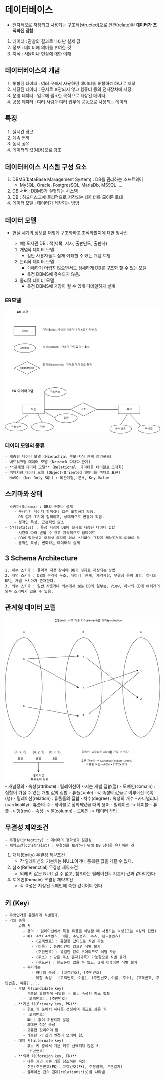 # 데이터베이스
- 전자적으로 저장되고 사용되는 구조적(structed)으로 연관(relate)된 **데이터가 조직화된 집합**

1. 데이터 : 관찰의 결과로 나타난 실제 값
2. 정보 : 데이터에 의미를 부여한 것
3. 지식 : 사물이나 현상에 대한 이해

## 데이터베이스의 개념
1. 통합된 데이터 : 여러 곳에서 사용하던 데이터를 통합하여 하나로 저장
2. 저장된 데이터 : 문서로 보관되지 않고 컴퓨터 등의 전자장치에 저장
3. 운영 데이터 : 업무에 필요한 목적으로 저장된 데이터
4. 공용 데이터 : 여러 사람과 여러 업무에 공동으로 사용되는 데이터

## 특징
1. 실시간 접근
2. 계속 변화
3. 동시 공유
4. 데이터의 값(내용)으로 참조

## 데이터베이스 시스템 구성 요소
1. DBMS(DataBase Management System) : DB를 관리하는 소프트웨어
    - MySQL, Oracle, PostgresSQL, MariaDb, MSSQL ....
2. DB 서버 : DBMS가 실행되는 시스템
3. DB : 하드디스크에 물리적으로 저장되는 데이터를 모아둔 토대
4. 데이터 모델 : 데이터가 저장되는 방법

## 데이터 모델
- 현실 세계의 정보를 어떻게 구조화하고 조직화할지에 대한 청사진
    - 예) 도서관 DB : 책(제목, 저자, 출판년도, 출판사)

    1. 개념적 데이터 모델
        - 일반 사용자들도 쉽게 이해할 수 있는 개념 모델
    2. 논리적 데이터 모델
        - 이해하기 어렵지 않으면서도 상세하게 DB를 구조화 할 수 있는 모델
        - 특정 DBMS에 종속되지 않음.
    3. 물리적 데이터 모델
        - 특정 DBMS에 저장이 될 수 있게 디테일하게 설계

### ER모델
![개념적모델](./개념적모델.drawio.png)

### 데이터 모델의 종류
    - 계층형 데이터 모델 (Hierachial 부모-자식 관계 트리구조)
    - 네트워크형 데이터 모델 (Network 다대다 관계)
    - **관계형 데이터 모델** (Relational  데이터를 테이블로 조직화)
    - 객체지향 데이터 모델 (Object-Oriented 데이터를 객체로 표현)
    - NoSQL (Not Only SQL) : 비관계형, 문서, Key-Value

## 스키마와 상태
    - 스키마(Schema) : DB의 구조나 설계
        - 구체적인 데이터 항목이나 값은 포함하지 않음.
        - DB 설계 초기에 정의되고, 상대적으로 변경이 적음.
        - 정적인 특성, 근본적인 요소
    - 상태(Status) : 특정 시점에 DB에 실제로 저장된 데이터 집합
        - 시간에 따라 변할 수 있고 지속적으로 업데이트 
        - DB에 일관성과 무결성 유지를 위해 스키마의 규칙과 제약조건을 따라야 함.
        - 동적인 특성, 변화하는 데이터의 실체


## 3 Schema Architecture
    1. 내부 스키마 : 물리적 저장 장치에 DB가 실제로 저장되는 방법
    2. 개념 스키마 : DB의 논리적 구조, 데이터, 관계, 제약사항, 무결성 등이 포함. 하나의 DB는 개념 스키마가 존재한다.
    3. 외부 스키마 : 일반 사용자나 외부에서 보는 DB의 일부분, View, 하나의 DB에 여러개의 외부 스키마가 있을 수 있음.

## 관계형 데이터 모델
![수학 집합에서 릴레이션](./relation.png)
    - 개념정의 
        - 속성(attribute) : 릴레이션이 가지는 개별 집합(열)
        - 도메인(domain) : 집합이 가질 수 있는 개별 값의 집합
        - 튜플(tuple) : 각 속성의 값들로 이루어진 목록(행)
        - 릴레이션(relation) : 튜플들의 집합
        - 차수(degree) : 속성의 개수 
        - 카디널리티(cardinality) : 튜플의 수
    - 테이블로 정의되었을 때의 용어
        - 릴레이션 -> 테이블
        - 튜플 -> 행(row)
        - 속성 -> 열(column)
        - 도메인 -> 데이터 타입

## 무결성 제약조건
    - 무결성(integrity) : 데이터의 정확성과 일관성
    - 제약조건(Constraint) : 무결성을 보장하기 위해 DB 상태를 유지하는 것

1. 개체(Entity) 무결성 제약조건
    - 각 릴레이션의 기본키는 NULL이거나 중복된 값을 가질 수 없다.
2. 참조(Referenctial) 무결성 제약조건
    - 외래 키 값은 NULL일 수 없고, 참조하는 릴레이션의 기본키 값과 같아야한다.
3. 도메인(Domain) 무결성 제약조건
    - 각 속성은 지정된 도메인에 속한 값이어야 한다.

## 키 (Key)
    - 무엇인가를 유일하게 식별한다.
    - 키의 종류
        - 슈퍼 키
            - 정의 : 릴레이션에서 특정 튜플을 식별할 때 사용되는 속성(또는 속성의 집합)
            - 예) 고객(고객번호, 이름, 주민번호, 주소, 핸드폰번호)
                - (고객번호) : 유일한 값이므로 식별 가능
                - (이름) : 동명이인이 있으면 식별 불가
                - (주민번호) : 유일한 값이 부여되므로 식별 가능
                - (주소) : 같은 주소 존재(가족) 가능함으로 식별 불가
                - (핸드폰) : 핸드폰이 없을 수 있고, 2개 이상이면 식별 불가
            - 슈퍼키는
                - 하나의 속성 : (고객번호), (주민번호)
                - 복합 속성 : (고객번호, 이름), (주민번호, 이름, 주소), (고객번호, 주민번호, 이름) ....
        - 후보 키(candidate key)
            - 튜플을 유일하게 식별할 수 있는 속성의 최소 집합
            - (고객번호), (주민번호)
        - **기본 키(Primary key, PK)**
            - 후보 키 중에서 하나를 선정하여 대표로 삼은 키
            - (고객번호)
            - NULL 값이 허용되지 않음
            - 최대한 적은 속성
            - 고유한 값이어야 함
            - 가능한 키 값의 변경이 없어야 함.
        - 대체 키(alternate key)
            - 후보 키 중에서 기본 키로 선택되지 않은 키
            - (주민번호)
        - **외래 키(foreign key, FK)**
            - 다른 키의 기본 키를 참조하는 속성
            - 주문(주문번호(PK), 고객번호(FK), 주문금액, 주문일자)
            - 릴레이션 간의 관계(relationship)를 나타냄
            

